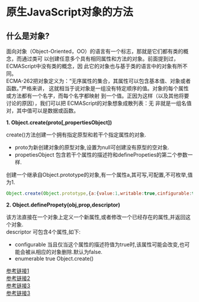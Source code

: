 # 原生JavaScript对象的方法    

## 什么是对象?
面向对象（Object-Oriented，OO）的语言有一个标志，那就是它们都有类的概念，而通过类可 以创建任意多个具有相同属性和方法的对象。前面提到过，ECMAScript中没有类的概念，因 此它的对象也与基于类的语言中的对象有所不同。  
 ECMA-262把对象定义为：“无序属性的集合，其属性可以包含基本值、对象或者函数。”严格来讲， 这就相当于说对象是一组没有特定顺序的值。对象的每个属性或方法都有一个名字，而每个名字都映射 到一个值。正因为这样（以及其他将要讨论的原因），我们可以把 ECMAScript的对象想象成散列表：无 非就是一组名值对，其中值可以是数据或函数。


**1. Object.create(proto[,propertiesObject])**

create()方法创建一个拥有指定原型和若干个指定属性的对象.

* proto为新创建对象的原型对象,设置为null可创建没有原型的空对象.  
* propetiesObject 包含若干个属性的描述符和definePropeties的第二个参数一样.  

创建一个继承自Object.prototype的对象,有一个属性a,其可写,可配置,不可枚举,值为1.
```js
Object.create(Object.prototype,{a:{value:1,writable:true,cinfigurable:true}});
```   
**2. Object.definePropety(obj,prop,descriptor)** 

该方法直接在一个对象上定义一个新属性,或者修改一个已经存在的属性,并返回这个对象.  
descriptor 可包含4个属性,如下:  
* configurable  当且仅当这个属性的描述符值为true时,该属性可能会改变,也可能会被从相应的对象删除.默认为false. 
* enumerable true Object.create()


 [参考链接1](http://www.cnblogs.com/lugefan/p/6809496.html)  
 [参考链接2](https://blog.csdn.net/wlwanglu/article/details/52253002)  
 [参考链接3](http://www.cnblogs.com/polk6/p/4340730.html)  
 [参考链接3](https://www.cnblogs.com/mopagunda/p/8328084.html)  


